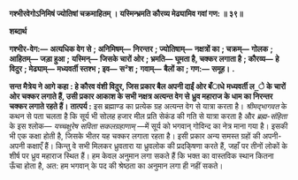 **गश्भीरवेगोऽनिमिषं ज्योतिषां चक्रमाहितम् ।** **यस्मिन्भ्रमति कौरव्य मेढ्यामिव गवां गण: ॥ ३९॥** 

**शब्दार्थ** 

**गश्भीर-वेग:—** **अत्यधिक वेग से** **; अनिमिषम्—** **निरन्तर** **; ज्योतिषाम्—** **नक्षत्रों का** **; चक्रम्—** **गोलक** **; आहितम्—** **जड़ा हुआ** **;** **यस्मिन्—** **जिसके चारों ओर** **; भ्रमति—** **घूमता है, चक्कर लगाता है** **; कौरव्य—** **हे विदुर** **; मेढ्याम्—** **मध्यवर्ती स्तश्भ** **; इव—** **स²श** **;** **गवाम्—** **बैलों का** **; गण:—** **समूह।** **.** 

**सन्त मैत्रेय ने आगे कहा : हे कौरव वंशी विदुर, जिस प्रकार बैल अपनी दाईं ओर बँाधे** **मध्यवर्ती ल_े के चारों ओर चक्कर लगाते हैं, उसी प्रकार आकाश के सभी नक्षत्र अत्यन्त वेग से** **ध्रुव महाराज के धाम का निरन्तर चक्कर लगाते रहते हैं।** **तात्पर्य :** इस ब्रह्माण्ड का प्रत्येक ग्रह अत्यन्त वेग से यात्रा करता है। *श्रीमद्भागवत* के कथन से पता चलता है कि सूर्य भी सोलह हजार मील प्रति सेकंड की गति से यात्रा करता है और *ब्रह्म-संहिता*  के इस श्लोक— *यच्चक्षुरेष सविता सकलग्रहाणाम्* —में सूर्य को भगवान् गोविन्द का नेत्र माना गया है। इसकी भी एक कक्षा होती है, जिसके भीतर यह चक्कर लगाता रहता है। इसी प्रकार अन्य समस्त ग्रहों की अपनी-अपनी कक्षाएँ हैं। किन्तु वे सभी मिलकर ध्रुवतारा या ध्रुवलोक की प्रदकि्षणा करते हैं, जहाँ पर तीनों लोकों के शीर्ष पर ध्रुव महाराज स्थित हैं। हम केवल अनुमान लगा सकते हैं कि भक्त का वास्तविक स्थान कितना ऊँचा होता है, अत: हम भगवान् के पद की श्रेष्ठता का अनुमान लगा ही नहीं सकते।  